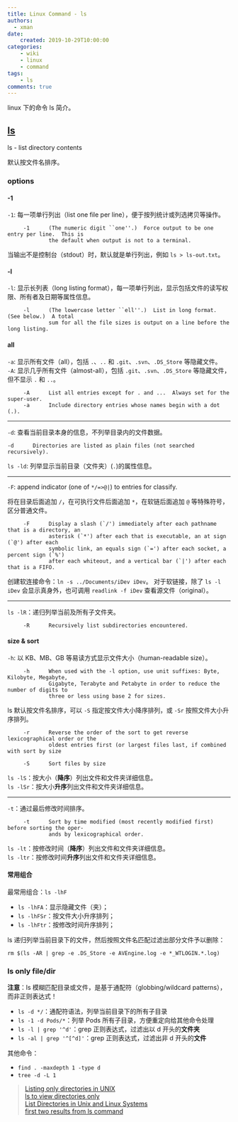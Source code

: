 ```yaml
---
title: Linux Command - ls
authors:
  - xman
date:
    created: 2019-10-29T10:00:00
categories:
    - wiki
    - linux
    - command
tags:
    - ls
comments: true
---
```


linux 下的命令 ls 简介。

<!-- more -->

## [ls](http://man7.org/linux/man-pages/man1/ls.1.html)

ls - list directory contents

默认按文件名排序。

### options

#### -1

`-1`: 每一项单行列出（list one file per line），便于按列统计或列选拷贝等操作。

```
     -1      (The numeric digit ``one''.)  Force output to be one entry per line.  This is
             the default when output is not to a terminal.
```

当输出不是控制台（stdout）时，默认就是单行列出，例如 `ls > ls-out.txt`。

#### -l

`-l`: 显示长列表（long listing format），每一项单行列出，显示包括文件的读写权限、所有者及日期等属性信息。

```
     -l      (The lowercase letter ``ell''.)  List in long format.  (See below.)  A total
             sum for all the file sizes is output on a line before the long listing.
```

#### all

`-a`: 显示所有文件（all），包括 `.`、`..` 和 `.git`、`.svn`、`.DS_Store` 等隐藏文件。  
`-A`: 显示几乎所有文件（almost-all），包括 `.git`、`.svn`、`.DS_Store` 等隐藏文件，但不显示 `.` 和 `..`。  

```
     -A      List all entries except for . and ...  Always set for the super-user.
     -a      Include directory entries whose names begin with a dot (.).
```

---

`-d`: 查看当前目录本身的信息，不列举目录内的文件数据。

```
-d      Directories are listed as plain files (not searched recursively).
```

`ls -ld`: 列举显示当前目录（文件夹）(`.`)的属性信息。  

---

`-F`: append indicator (one of `*/=>@|`) to entries for classify.

将在目录后面追加 `/`，在可执行文件后面追加 `*`，在软链后面追加 `@` 等特殊符号，区分普通文件。

```
     -F      Display a slash (`/') immediately after each pathname that is a directory, an
             asterisk (`*') after each that is executable, an at sign (`@') after each
             symbolic link, an equals sign (`=') after each socket, a percent sign (`%')
             after each whiteout, and a vertical bar (`|') after each that is a FIFO.
```

创建软连接命令：`ln -s ../Documents/iDev iDev`。
对于软链接，除了 `ls -l iDev` 会显示真身外，也可调用 `readlink -f iDev` 查看源文件（original）。

---

`ls -lR`：递归列举当前及所有子文件夹。

```
     -R      Recursively list subdirectories encountered.
```

#### size & sort

`-h`: 以 KB、MB、GB 等易读方式显示文件大小（human-readable size）。

```
     -h      When used with the -l option, use unit suffixes: Byte, Kilobyte, Megabyte,
             Gigabyte, Terabyte and Petabyte in order to reduce the number of digits to
             three or less using base 2 for sizes.
```

ls 默认按文件名排序，可以 `-S` 指定按文件大小降序排列，或 `-Sr` 按照文件大小升序排列。

```
     -r      Reverse the order of the sort to get reverse lexicographical order or the
             oldest entries first (or largest files last, if combined with sort by size

     -S      Sort files by size
```

`ls -lS`：按大小（**降序**）列出文件和文件夹详细信息。  
`ls -lSr`：按大小**升序**列出文件和文件夹详细信息。  

---

`-t`：通过最后修改时间排序。

```
     -t      Sort by time modified (most recently modified first) before sorting the oper-
             ands by lexicographical order.
```

`ls -lt`：按修改时间（**降序**）列出文件和文件夹详细信息。  
`ls -ltr`：按修改时间**升序**列出文件和文件夹详细信息。  

#### 常用组合

最常用组合：`ls -lhF`

- `ls -lhFA`：显示隐藏文件（夹）；  
- `ls -lhFSr`：按文件大小升序排列；  
- `ls -lhFtr`：按修改时间升序排列；  

ls 递归列举当前目录下的文件，然后按照文件名匹配过滤出部分文件予以删除：

```
rm $(ls -AR | grep -e .DS_Store -e AVEngine.log -e *_WTLOGIN.*.log)
```

### ls only file/dir

**注意**：ls 模糊匹配目录或文件，是基于通配符（globbing/wildcard patterns），而非正则表达式！

- `ls -d */`：通配符语法，列举当前目录下的所有子目录  
- `ls -1 -d Pods/*`：列举 Pods 所有子目录，方便重定向给其他命令处理  
- `ls -l | grep '^d'`：grep 正则表达式，过滤出以 d 开头的**文件夹**  
- `ls -al | grep '^[^d]'`：grep 正则表达式，过滤出非 d 开头的**文件**  

其他命令：

- `find . -maxdepth 1 -type d`  
- `tree -d -L 1`  

> [Listing only directories in UNIX](https://stackoverflow.com/questions/3667329/listing-only-directories-in-unix)  
> [ls to view directories only](https://www.linuxquestions.org/questions/linux-newbie-8/ls-to-view-directories-only-156254/)  
> [List Directories in Unix and Linux Systems](https://www.cyberciti.biz/faq/linux-list-just-directories-or-directory-names/list-dirs-in-unix-linux/)  
> [first two results from ls command](https://stackoverflow.com/questions/10520120/first-two-results-from-ls-command)  

